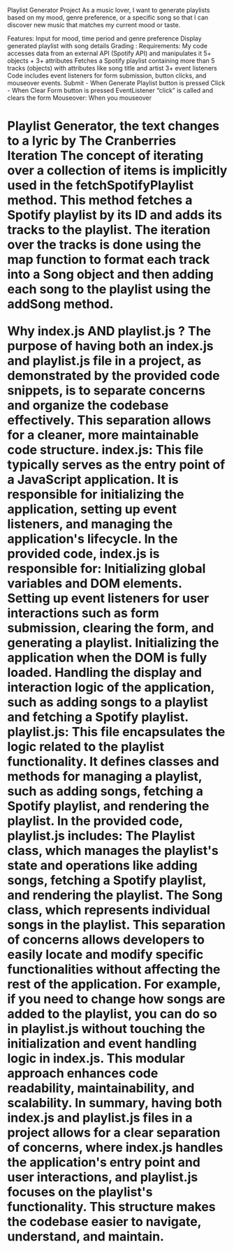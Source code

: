 Playlist Generator Project
As a music lover, I want to generate playlists based on my mood, genre preference, or a specific song so that I can discover new music that matches my current mood or taste. 

Features:
Input for mood, time period and genre preference
Display generated playlist with song details
Grading : 
Requirements: 
My code accesses data from an external API (Spotify API) and manipulates it 
5+ objects + 3+ attributes
Fetches a Spotify playlist containing more than 5 tracks (objects) with attributes like song title and artist 
3+ event listeners 
Code includes event listeners for form submission, button clicks, and mouseover events. 
Submit - When Generate Playlist button is pressed
Click - When Clear Form button is pressed EventListener “click” is called and clears the form 
Mouseover: When you mouseover <h1> Playlist Generator, the text changes to a lyric by The Cranberries 
Iteration 
The concept of iterating over a collection of items is implicitly used in the fetchSpotifyPlaylist method. This method fetches a Spotify playlist by its ID and adds its tracks to the playlist. The iteration over the tracks is done using the map function to format each track into a Song object and then adding each song to the playlist using the addSong method.


Why index.js AND playlist.js ? 
The purpose of having both an index.js and playlist.js file in a project, as demonstrated by the provided code snippets, is to separate concerns and organize the codebase effectively. This separation allows for a cleaner, more maintainable code structure.
index.js: This file typically serves as the entry point of a JavaScript application. It is responsible for initializing the application, setting up event listeners, and managing the application's lifecycle. In the provided code, index.js is responsible for:
Initializing global variables and DOM elements.
Setting up event listeners for user interactions such as form submission, clearing the form, and generating a playlist.
Initializing the application when the DOM is fully loaded.
Handling the display and interaction logic of the application, such as adding songs to a playlist and fetching a Spotify playlist.
playlist.js: This file encapsulates the logic related to the playlist functionality. It defines classes and methods for managing a playlist, such as adding songs, fetching a Spotify playlist, and rendering the playlist. In the provided code, playlist.js includes:
The Playlist class, which manages the playlist's state and operations like adding songs, fetching a Spotify playlist, and rendering the playlist.
The Song class, which represents individual songs in the playlist.
This separation of concerns allows developers to easily locate and modify specific functionalities without affecting the rest of the application. For example, if you need to change how songs are added to the playlist, you can do so in playlist.js without touching the initialization and event handling logic in index.js. This modular approach enhances code readability, maintainability, and scalability.
In summary, having both index.js and playlist.js files in a project allows for a clear separation of concerns, where index.js handles the application's entry point and user interactions, and playlist.js focuses on the playlist's functionality. This structure makes the codebase easier to navigate, understand, and maintain.
